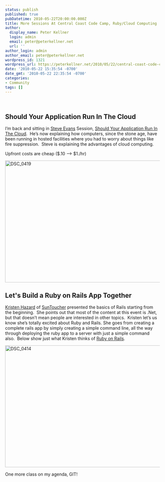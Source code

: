 ```yaml
---
status: publish
published: true
pubDatetime: 2010-05-22T20:00:00.000Z
title: More Sessions At Central Coast Code Camp, Ruby/Cloud Computing
author:
  display_name: Peter Kellner
  login: admin
  email: peter@peterkellner.net
  url: ''
author_login: admin
author_email: peter@peterkellner.net
wordpress_id: 1321
wordpress_url: https://peterkellner.net/2010/05/22/central-coast-code-camp-itpro-ruby-sessions/
date: '2010-05-22 15:35:54 -0700'
date_gmt: '2010-05-22 22:35:54 -0700'
categories:
- Community
tags: []
---
```

<p> </p>
<h2>Should Your Application Run In The Cloud</h2>
<p>I’m back and sitting in <a href="http://serktools.com/">Steve Evans</a> Session, <a href="http://www.centralcoastcodecamp.com/EventInfo/Sessions.aspx?SessionID=116">Should Your Application Run In The Cloud</a>.  He’s now explaining how computers, since the stone age, have been running in hosted facilities where you had to worry about things like fire suppression.  Steve is explaining the advantages of cloud computing.</p>
<p>Upfront costs are cheap ($.10 –&gt; $1./hr)</p>
<p><!--more--></p>
<p><a href="/FilesForWebDownload/MoreSessionsAtCentralCoastCodeCampRubyCl_DB37/DSC_0419.jpg"><img style="display: inline; border: 0px;" title="DSC_0419" src="/FilesForWebDownload/MoreSessionsAtCentralCoastCodeCampRubyCl_DB37/DSC_0419_thumb.jpg" border="0" alt="DSC_0419" width="586" height="397" /></a></p>
<h2>Let's Build a Ruby on Rails App Together</h2>
<p><a href="http://www.centralcoastcodecamp.com/EventInfo/Speakers.aspx?SpeakerID=6af18464-dc29-4824-92fb-712425d908cb">Kristen Hazard</a> of <a href="http://suntouchersoftware.com">SunToucher</a> presented the basics of Rails starting from the beginning.  She points out that most of the content at this event is .Net, but that doesn’t mean people are interested in other topics.  Kristen let’s us know she’s totally excited about Ruby and Rails. She goes from creating a complete rails app by simply creating a simple command line, all the way through deploying the ruby app to a server with just a simple command also.  Below show just what Kristen thinks of <a href="http://rubyonrails.org/">Ruby on Rails</a>.</p>
<p><a href="/FilesForWebDownload/MoreSessionsAtCentralCoastCodeCampRubyCl_DB37/DSC_0414.jpg"><img style="display: inline; border: 0px;" title="DSC_0414" src="/FilesForWebDownload/MoreSessionsAtCentralCoastCodeCampRubyCl_DB37/DSC_0414_thumb.jpg" border="0" alt="DSC_0414" width="586" height="397" /></a></p>
<p>One more class on my agenda, GIT!</p>
